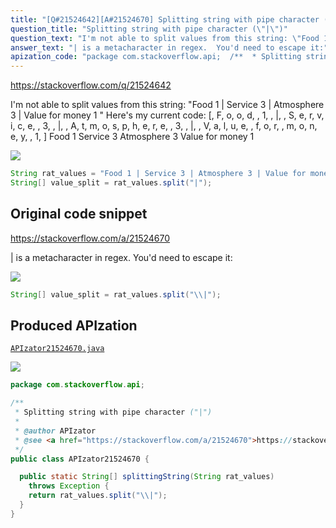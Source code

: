```yaml
---
title: "[Q#21524642][A#21524670] Splitting string with pipe character (\"|\")"
question_title: "Splitting string with pipe character (\"|\")"
question_text: "I'm not able to split values from this string: \"Food 1 | Service 3 | Atmosphere 3 | Value for money 1 \" Here's my current code: [, F, o, o, d,  , 1,  , |,  , S, e, r, v, i, c, e,  , 3,  , |,  , A, t, m, o, s, p, h, e, r, e,  , 3,  , |,  , V, a, l, u, e,  , f, o, r,  , m, o, n, e, y,  , 1,  ] Food 1   Service 3   Atmosphere 3   Value for money 1"
answer_text: "| is a metacharacter in regex.  You'd need to escape it:"
apization_code: "package com.stackoverflow.api;  /**  * Splitting string with pipe character (\"|\")  *  * @author APIzator  * @see <a href=\"https://stackoverflow.com/a/21524670\">https://stackoverflow.com/a/21524670</a>  */ public class APIzator21524670 {    public static String[] splittingString(String rat_values)     throws Exception {     return rat_values.split(\"\\\\|\");   } }"
---
```


https://stackoverflow.com/q/21524642

I&#x27;m not able to split values from this string:
&quot;Food 1 | Service 3 | Atmosphere 3 | Value for money 1 &quot;
Here&#x27;s my current code:
[, F, o, o, d,  , 1,  , |,  , S, e, r, v, i, c, e,  , 3,  , |,  , A, t, m, o, s, p, h, e, r, e,  , 3,  , |,  , V, a, l, u, e,  , f, o, r,  , m, o, n, e, y,  , 1,  ]
Food 1
  Service 3
  Atmosphere 3
  Value for money 1


<div class="code-logo"><img src="/stackoverflow.png" /></div>

```java
String rat_values = "Food 1 | Service 3 | Atmosphere 3 | Value for money 1 ";
String[] value_split = rat_values.split("|");
```


## Original code snippet

https://stackoverflow.com/a/21524670

| is a metacharacter in regex.  You&#x27;d need to escape it:

<div class="code-logo"><img src="/stackoverflow.png" /></div>

```java
String[] value_split = rat_values.split("\\|");
```

## Produced APIzation

[`APIzator21524670.java`](https://github.com/pasqualesalza/apization-temp/raw/main/data/search/APIzator21524670.java)

<div class="code-logo"><img src="/apizator.png" /></div>

```java
package com.stackoverflow.api;

/**
 * Splitting string with pipe character ("|")
 *
 * @author APIzator
 * @see <a href="https://stackoverflow.com/a/21524670">https://stackoverflow.com/a/21524670</a>
 */
public class APIzator21524670 {

  public static String[] splittingString(String rat_values)
    throws Exception {
    return rat_values.split("\\|");
  }
}

```